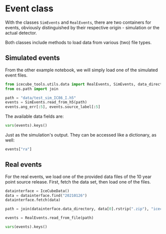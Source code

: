 # Event class

With the classes `SimEvents` and `RealEvents`, there are two containers for events, obviously distinguished by their respective origin - simulation or the actual detector.

Both classes include methods to load data from various (two) file types.


## Simulated events

From the other example notebook, we will simply load one of the simulated event files. 

```python
from icecube_tools.utils.data import RealEvents, SimEvents, data_directory, IceCubeData
from os.path import join
```

```python
path = "data/test_sim_IC86_I.h5"
events = SimEvents.read_from_h5(path)
events.ang_err[:5], events.source_label[:5]
```

The available data fields are:

```python
vars(events).keys()
```

Just as the simulation's output. They can be accessed like a dictionary, as well:

```python
events["ra"]
```

## Real events

For the real events, we load one of the provided data files of the 10 year point source release.
First, fetch the data set, then load one of the files.

```python
datainterface = IceCubeData()
data = datainterface.find("20210126")
datainterface.fetch(data)
```

```python
path = join(datainterface.data_directory, data[0].rstrip(".zip"), "icecube_10year_ps", "events", "IC86_II_exp.csv")
```

```python
events = RealEvents.read_from_file(path)
```

```python
vars(events).keys()
```

```python

```
